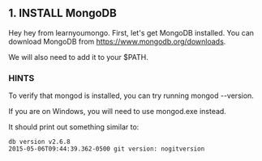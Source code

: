 ## 1. INSTALL MongoDB

Hey hey from learnyoumongo. First, let's get MongoDB installed.
You can download MongoDB from https://www.mongodb.org/downloads.

We will also need to add it to your $PATH.

### HINTS

To verify that mongod is installed, you can try running mongod --version.

If you are on Windows, you will need to use mongod.exe instead.

It should print out something similar to:

    db version v2.6.8
    2015-05-06T09:44:39.362-0500 git version: nogitversion

